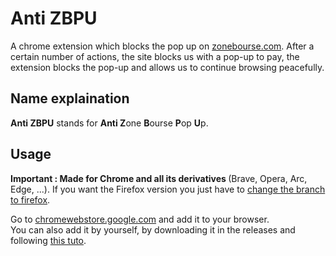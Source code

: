 # Anti ZBPU
A chrome extension which blocks the pop up on [zonebourse.com](https://www.zonebourse.com/).
After a certain number of actions, the site blocks us with a pop-up to pay, the extension blocks the pop-up and allows us to continue browsing peacefully.

## Name explaination
<b>Anti ZBPU</b> stands for <b>Anti Z</b>one <b>B</b>ourse <b>P</b>op <b>U</b>p.

## Usage
<b>Important : Made for Chrome and all its derivatives </b>(Brave, Opera, Arc, Edge, ...).
If you want the Firefox version you just have to [change the branch to firefox](https://github.com/Eliott-Srl/anti-zbpu/tree/firefox).

Go to [chromewebstore.google.com](https://chromewebstore.google.com/detail/anti-zbpu/oacgcpbmebbjbpapoojnkkepdnlalghd) and add it to your browser.
<br>
You can also add it by yourself, by downloading it in the releases and following [this tuto](https://developer.chrome.com/docs/extensions/get-started/tutorial/hello-world#load-unpacked).
